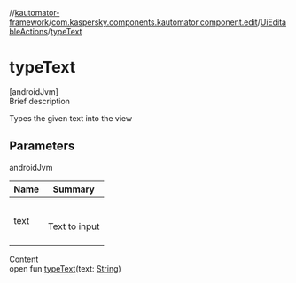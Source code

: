 //[kautomator-framework](../../index.md)/[com.kaspersky.components.kautomator.component.edit](../index.md)/[UiEditableActions](index.md)/[typeText](type-text.md)



# typeText  
[androidJvm]  
Brief description  


Types the given text into the view



## Parameters  
  
androidJvm  
  
|  Name|  Summary| 
|---|---|
| text| <br><br>Text to input<br><br>
  
  
Content  
open fun [typeText](type-text.md)(text: [String](https://kotlinlang.org/api/latest/jvm/stdlib/kotlin/-string/index.html))  



